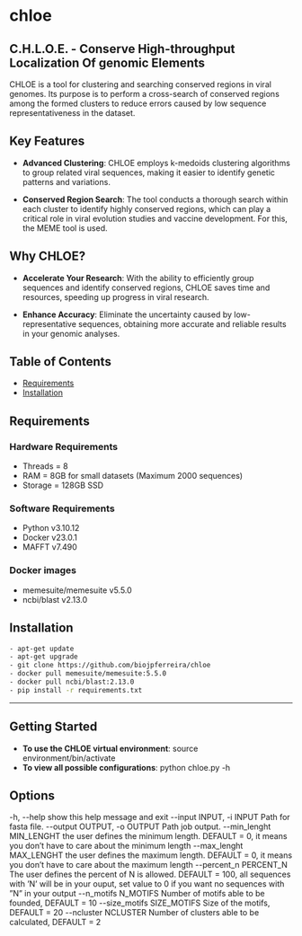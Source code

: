 # chloe
C.H.L.O.E. - Conserve High-throughput Localization Of genomic Elements
---
CHLOE is a tool for clustering and searching conserved regions in viral genomes. Its purpose is to perform a cross-search of conserved regions among the formed clusters to reduce errors caused by low sequence representativeness in the dataset.

## Key Features

- **Advanced Clustering**: CHLOE employs k-medoids clustering algorithms to group related viral sequences, making it easier to identify genetic patterns and variations.

- **Conserved Region Search**: The tool conducts a thorough search within each cluster to identify highly conserved regions, which can play a critical role in viral evolution studies and vaccine development. For this, the MEME tool is used.

## Why CHLOE?

- **Accelerate Your Research**: With the ability to efficiently group sequences and identify conserved regions, CHLOE saves time and resources, speeding up progress in viral research.

- **Enhance Accuracy**: Eliminate the uncertainty caused by low-representative sequences, obtaining more accurate and reliable results in your genomic analyses.

## Table of Contents

- [Requirements](#requirements)
- [Installation](#installation)

## Requirements

### Hardware Requirements
- Threads = 8
- RAM = 8GB for small datasets (Maximum 2000 sequences)
- Storage = 128GB SSD

### Software Requirements
- Python v3.10.12
- Docker v23.0.1
- MAFFT v7.490

### Docker images
- memesuite/memesuite v5.5.0
- ncbi/blast v2.13.0

## Installation

```bash
- apt-get update
- apt-get upgrade
- git clone https://github.com/biojpferreira/chloe
- docker pull memesuite/memesuite:5.5.0
- docker pull ncbi/blast:2.13.0
- pip install -r requirements.txt
```

---

## Getting Started

- **To use the CHLOE virtual environment**: source environment/bin/activate
- **To view all possible configurations**: python chloe.py -h

## Options
  -h, --help            show this help message and exit
  --input INPUT, -i INPUT
                        Path for fasta file.
  --output OUTPUT, -o OUTPUT
                        Path job output.
  --min_lenght MIN_LENGHT
                        the user defines the minimum length. DEFAULT = 0, it means you don’t have to care about the minimum length
  --max_lenght MAX_LENGHT
                        the user defines the maximum length. DEFAULT = 0, it means you don’t have to care about the maximum length
  --percent_n PERCENT_N
                        The user defines the percent of N is allowed. DEFAULT = 100, all sequences with ’N’ will be in your ouput, set value
                        to 0 if you want no sequences with ”N” in your output
  --n_motifs N_MOTIFS   Number of motifs able to be founded, DEFAULT = 10
  --size_motifs SIZE_MOTIFS
                        Size of the motifs, DEFAULT = 20
  --ncluster NCLUSTER   Number of clusters able to be calculated, DEFAULT = 2
